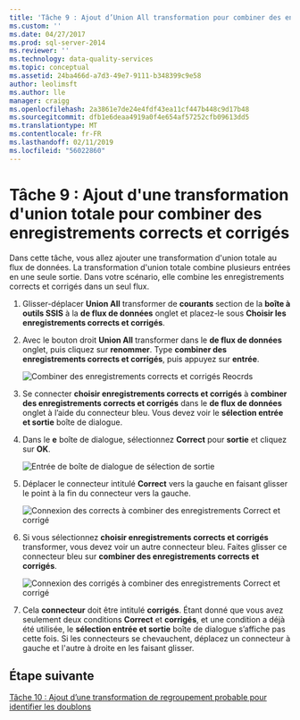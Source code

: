 ```yaml
---
title: 'Tâche 9 : Ajout d’Union All transformation pour combiner des enregistrements corrects et corrigés | Microsoft Docs'
ms.custom: ''
ms.date: 04/27/2017
ms.prod: sql-server-2014
ms.reviewer: ''
ms.technology: data-quality-services
ms.topic: conceptual
ms.assetid: 24ba466d-a7d3-49e7-9111-b348399c9e58
author: leolimsft
ms.author: lle
manager: craigg
ms.openlocfilehash: 2a3861e7de24e4fdf43ea11cf447b448c9d17b48
ms.sourcegitcommit: dfb1e6deaa4919a0f4e654af57252cfb09613dd5
ms.translationtype: MT
ms.contentlocale: fr-FR
ms.lasthandoff: 02/11/2019
ms.locfileid: "56022860"
---
```

# <a name="task-9-adding-union-all-transform-to-combine-correct-and-corrected-records"></a>Tâche 9 : Ajout d'une transformation d'union totale pour combiner des enregistrements corrects et corrigés
  Dans cette tâche, vous allez ajouter une transformation d'union totale au flux de données. La transformation d'union totale combine plusieurs entrées en une seule sortie. Dans votre scénario, elle combine les enregistrements corrects et corrigés dans un seul flux.  
  
1.  Glisser-déplacer **Union All** transformer de **courants** section de la **boîte à outils SSIS** à la **de flux de données** onglet et placez-le sous **Choisir les enregistrements corrects et corrigés**.  
  
2.  Avec le bouton droit **Union All** transformer dans le **de flux de données** onglet, puis cliquez sur **renommer**. Type **combiner des enregistrements corrects et corrigés**, puis appuyez sur **entrée**.  
  
     ![Combiner des enregistrements corrects et corrigés Reocrds](../../2014/tutorials/media/et-addinguattocombinecacrecords-01.jpg "combiner Reocrds corrects et corrigés")  
  
3.  Se connecter **choisir enregistrements corrects et corrigés** à **combiner des enregistrements corrects et corrigés** dans le **de flux de données** onglet à l’aide du connecteur bleu. Vous devez voir le **sélection entrée et sortie** boîte de dialogue.  
  
4.  Dans le **e** boîte de dialogue, sélectionnez **Correct** pour **sortie** et cliquez sur **OK**.  
  
     ![Entrée de boîte de dialogue de sélection de sortie](../../2014/tutorials/media/et-addinguattocombinecacrecords-02.jpg "d’entrée de boîte de dialogue de sélection de sortie")  
  
5.  Déplacer le connecteur intitulé **Correct** vers la gauche en faisant glisser le point à la fin du connecteur vers la gauche.  
  
     ![Connexion des corrects à combiner des enregistrements Correct et corrigé](../../2014/tutorials/media/et-addinguattocombinecacrecords-03.jpg "connexion des corrects à combiner des enregistrements Correct et corrigé")  
  
6.  Si vous sélectionnez **choisir enregistrements corrects et corrigés** transformer, vous devez voir un autre connecteur bleu. Faites glisser ce connecteur bleu sur **combiner des enregistrements corrects et corrigés**.  
  
     ![Connexion des corrigés à combiner des enregistrements Correct et corrigé](../../2014/tutorials/media/et-addinguattocombinecacrecords-04.jpg "connexion des corrigés à combiner des enregistrements Correct et corrigé")  
  
7.  Cela **connecteur** doit être intitulé **corrigés**. Étant donné que vous avez seulement deux conditions **Correct** et **corrigés**, et une condition a déjà été utilisée, le **sélection entrée et sortie** boîte de dialogue s’affiche pas cette fois. Si les connecteurs se chevauchent, déplacez un connecteur à gauche et l'autre à droite en les faisant glisser.  
  
## <a name="next-step"></a>Étape suivante  
 [Tâche 10 : Ajout d’une transformation de regroupement probable pour identifier les doublons](../../2014/tutorials/task-10-adding-fuzzy-group-transform-to-identify-duplicates.md)  
  
  
